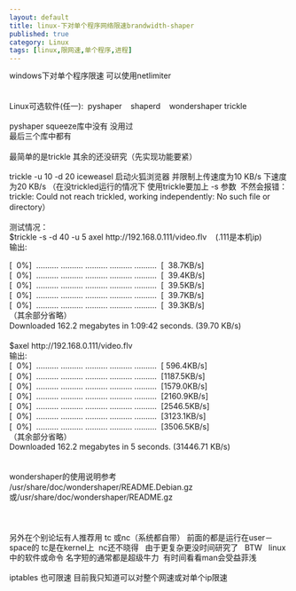 ```yaml
---
layout: default
title: linux-下对单个程序网络限速brandwidth-shaper
published: true
category: Linux
tags: [linux,限网速,单个程序,进程]
---
```

<div id="detail" class="detail" style="line-height: 1.3;"><p>windows下对单个程序限速 可以使用netlimiter <br><br><br>Linux可选软件(任一):&nbsp; pyshaper&nbsp;&nbsp;&nbsp; shaperd&nbsp;&nbsp;&nbsp; wondershaper trickle<br><br>pyshaper squeeze库中没有 没用过 <br>最后三个库中都有<br><br>最简单的是trickle 其余的还没研究（先实现功能要紧）<br><br>trickle -u 10 -d 20 iceweasel 启动火狐浏览器 并限制上传速度为10 KB/s 下速度为20 KB/s 
（在没trickled运行的情况下 使用trickle要加上 -s 参数&nbsp; 不然会报错： trickle: Could not reach 
trickled, working independently: No such file or directory）<br>
<br>
测试情况：<br>
$trickle -s -d 40 -u 5 axel http://192.168.0.111/video.flv &nbsp; &nbsp;(.111是本机ip)<br>
输出:<br><div>[ &nbsp;0%] &nbsp;.......... .......... .......... .......... .......... &nbsp;[ &nbsp;38.7KB/s]</div><div>[ &nbsp;0%] &nbsp;.......... .......... .......... .......... .......... &nbsp;[ &nbsp;39.4KB/s]</div><div>[ &nbsp;0%] &nbsp;.......... .......... .......... .......... .......... &nbsp;[ &nbsp;39.5KB/s]</div><div>[ &nbsp;0%] &nbsp;.......... .......... .......... .......... .......... &nbsp;[ &nbsp;39.7KB/s]</div><div>[ &nbsp;0%] &nbsp;.......... .......... .......... .......... .......... &nbsp;[ &nbsp;39.3KB/s]</div>
（其余部分省略）<div>Downloaded 162.2 megabytes in 1:09:42 seconds. (39.70 KB/s)</div><div><br>
$axel http://192.168.0.111/video.flv<br>
输出:<br>
[&nbsp; 0%]&nbsp; .......... .......... .......... .......... ..........&nbsp; [ 596.4KB/s]<br>
[&nbsp; 0%]&nbsp; .......... .......... .......... .......... ..........&nbsp; [1187.5KB/s]<br>
[&nbsp; 0%]&nbsp; .......... .......... .......... .......... ..........&nbsp; [1579.0KB/s]<br>
[&nbsp; 0%]&nbsp; .......... .......... .......... .......... ..........&nbsp; [2160.9KB/s]<br>
[&nbsp; 0%]&nbsp; .......... .......... .......... .......... ..........&nbsp; [2546.5KB/s]<br>
[&nbsp; 0%]&nbsp; .......... .......... .......... .......... ..........&nbsp; [3123.1KB/s]<br>
[&nbsp; 0%]&nbsp; .......... .......... .......... .......... ..........&nbsp; [3506.5KB/s]<br>（其余部分省略）</div><div><div>Downloaded 162.2 megabytes in 5 seconds. (31446.71 KB/s)</div><div><br></div><br>wondershaper的使用说明参考&nbsp; /usr/share/doc/wondershaper/README.Debian.gz或/usr/share/doc/wondershaper/README.gz<br><br><br><br>另外在个别论坛有人推荐用 tc 或nc（系统都自带） 前面的都是运行在user－space的 tc是在kernel上&nbsp; nc还不晓得 &nbsp; 由于更复杂更没时间研究了&nbsp;&nbsp; BTW&nbsp;&nbsp; linux中的软件或命令 名字短的通常都是超级牛力&nbsp; 有时间看看man会受益菲浅<br><br>iptables 也可限速 目前我只知道可以对整个网速或对单个ip限速<br></div></p></div>
